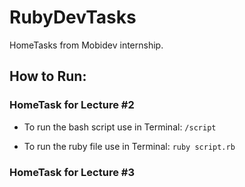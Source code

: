# RubyDevTasks

HomeTasks from Mobidev internship.

## How to Run:

### HomeTask for Lecture #2

- To run the bash script use in Terminal:
  `/script`

- To run the ruby file use in Terminal:
  `ruby script.rb`

### HomeTask for Lecture #3
